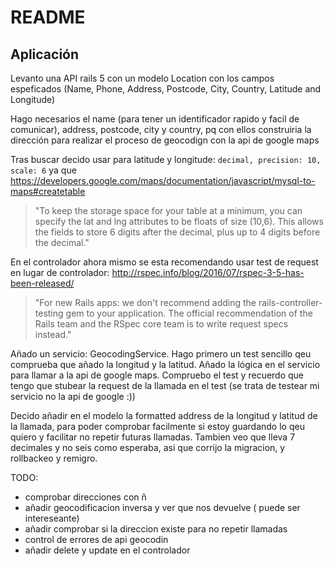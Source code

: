 # README

## Aplicación
Levanto una API rails 5 con un modelo Location con los campos espeficados (Name, Phone, Address, Postcode, City, Country, Latitude and Longitude)

Hago necesarios el name (para tener un identificador rapido y facil de comunicar), address, postcode, city y country, pq con ellos construiria la dirección para realizar el proceso de geocodign con la api de google maps

Tras buscar decido usar para latitude y longitude:
```decimal, precision: 10, scale: 6```
ya que https://developers.google.com/maps/documentation/javascript/mysql-to-maps#createtable
>"To keep the storage space for your table at a minimum, you can specify the lat and lng attributes to be floats of size (10,6). This allows the fields to store 6 digits after the decimal, plus up to 4 digits before the decimal."

En el controlador ahora mismo se esta recomendando usar test de request en lugar de controlador:
http://rspec.info/blog/2016/07/rspec-3-5-has-been-released/
>"For new Rails apps: we don't recommend adding the rails-controller-testing gem to your application. The official recommendation of the Rails team and the RSpec core team is to write request specs instead."

Añado un servicio: GeocodingService.
Hago primero un test sencillo qeu comprueba que añado la longitud y la latitud.
Añado la lógica en el servicio para llamar a la api de google maps.
Compruebo el test y recuerdo que tengo que 
 stubear la request de la llamada en el test (se trata de testear mi servicio no la api de google :))

 Decido añadir en el modelo la formatted address de la longitud y latitud de la llamada, para poder comprobar facilmente si estoy guardando lo qeu quiero y facilitar no repetir futuras llamadas.
 Tambien veo que lleva 7 decimales y no seis como esperaba, asi que corrijo la migracion, y rollbackeo y remigro.


 TODO: 
 - comprobar direcciones con ñ
 - añadir geocodificacion inversa y ver que nos devuelve ( puede ser intereseante)
 - añadir comprobar si la direccion existe para no repetir llamadas
 - control de errores de api geocodin
 - añadir delete y update en el controlador
